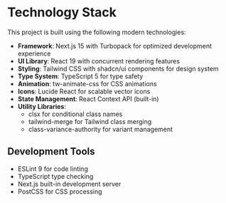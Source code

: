 # Technology Stack

This project is built using the following modern technologies:

- **Framework**: Next.js 15 with Turbopack for optimized development experience
- **UI Library**: React 19 with concurrent rendering features
- **Styling**: Tailwind CSS with shadcn/ui components for design system
- **Type System**: TypeScript 5 for type safety
- **Animation**: tw-animate-css for CSS animations
- **Icons**: Lucide React for scalable vector icons
- **State Management**: React Context API (built-in)
- **Utility Libraries**:
  - clsx for conditional class names
  - tailwind-merge for Tailwind class merging
  - class-variance-authority for variant management

## Development Tools

- ESLint 9 for code linting
- TypeScript type checking
- Next.js built-in development server
- PostCSS for CSS processing
